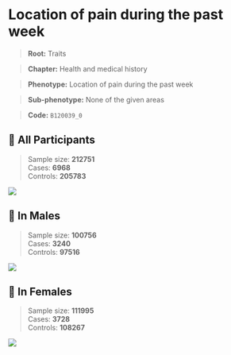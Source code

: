 # Location of pain during the past week
> **Root:** Traits  

> **Chapter:** Health and medical history  

> **Phenotype:** Location of pain during the past week  

> **Sub-phenotype:** None of the given areas  

> **Code:** `B120039_0`

## 🧪 All Participants  
> Sample size: **212751**  
> Cases: **6968**  
> Controls: **205783**
<img src="/Traits/Figures/ALL/B120039_0.png"/>
<CsvTable src="/Traits_Data/ALL/LG_B120039_0.csv" label="🔍 View full results" />

## 👨 In Males  
> Sample size: **100756**  
> Cases: **3240**  
> Controls: **97516**
<img src="/Traits/Figures/Male/B120039_0.png"/>
<CsvTable src="/Traits_Data/Male/LG_B120039_0.csv" label="🔍 View full results" />

## 👩 In Females  
> Sample size: **111995**  
> Cases: **3728**  
> Controls: **108267**
<img src="/Traits/Figures/Female/B120039_0.png"/>
<CsvTable src="/Traits_Data/Female/LG_B120039_0.csv" label="🔍 View full results" />

